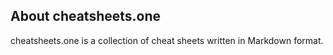 ## About cheatsheets.one

cheatsheets.one is a collection of cheat sheets written in Markdown format.
